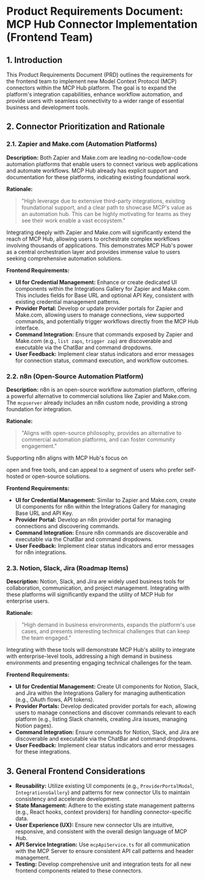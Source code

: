 # Product Requirements Document: MCP Hub Connector Implementation (Frontend Team)

## 1. Introduction

This Product Requirements Document (PRD) outlines the requirements for the frontend team to implement new Model Context Protocol (MCP) connectors within the MCP Hub platform. The goal is to expand the platform's integration capabilities, enhance workflow automation, and provide users with seamless connectivity to a wider range of essential business and development tools.

## 2. Connector Prioritization and Rationale

### 2.1. Zapier and Make.com (Automation Platforms)

**Description:** Both Zapier and Make.com are leading no-code/low-code automation platforms that enable users to connect various web applications and automate workflows. MCP Hub already has explicit support and documentation for these platforms, indicating existing foundational work.

**Rationale:**

> "High leverage due to extensive third-party integrations, existing foundational support, and a clear path to showcase MCP's value as an automation hub. This can be highly motivating for teams as they see their work enable a vast ecosystem."

Integrating deeply with Zapier and Make.com will significantly extend the reach of MCP Hub, allowing users to orchestrate complex workflows involving thousands of applications. This demonstrates MCP Hub's power as a central orchestration layer and provides immense value to users seeking comprehensive automation solutions.

**Frontend Requirements:**

*   **UI for Credential Management:** Enhance or create dedicated UI components within the Integrations Gallery for Zapier and Make.com. This includes fields for Base URL and optional API Key, consistent with existing credential management patterns.
*   **Provider Portal:** Develop or update provider portals for Zapier and Make.com, allowing users to manage connections, view supported commands, and potentially trigger workflows directly from the MCP Hub interface.
*   **Command Integration:** Ensure that commands exposed by Zapier and Make.com (e.g., `list zaps`, `trigger zap`) are discoverable and executable via the ChatBar and command dropdowns.
*   **User Feedback:** Implement clear status indicators and error messages for connection status, command execution, and workflow outcomes.

### 2.2. n8n (Open-Source Automation Platform)

**Description:** n8n is an open-source workflow automation platform, offering a powerful alternative to commercial solutions like Zapier and Make.com. The `mcpserver` already includes an n8n custom node, providing a strong foundation for integration.

**Rationale:**

> "Aligns with open-source philosophy, provides an alternative to commercial automation platforms, and can foster community engagement."

Supporting n8n aligns with MCP Hub's focus on 


open and free tools, and can appeal to a segment of users who prefer self-hosted or open-source solutions.

**Frontend Requirements:**

*   **UI for Credential Management:** Similar to Zapier and Make.com, create UI components for n8n within the Integrations Gallery for managing Base URL and API Key.
*   **Provider Portal:** Develop an n8n provider portal for managing connections and discovering commands.
*   **Command Integration:** Ensure n8n commands are discoverable and executable via the ChatBar and command dropdowns.
*   **User Feedback:** Implement clear status indicators and error messages for n8n integrations.

### 2.3. Notion, Slack, Jira (Roadmap Items)

**Description:** Notion, Slack, and Jira are widely used business tools for collaboration, communication, and project management. Integrating with these platforms will significantly expand the utility of MCP Hub for enterprise users.

**Rationale:**

> "High demand in business environments, expands the platform's use cases, and presents interesting technical challenges that can keep the team engaged."

Integrating with these tools will demonstrate MCP Hub's ability to integrate with enterprise-level tools, addressing a high demand in business environments and presenting engaging technical challenges for the team.

**Frontend Requirements:**

*   **UI for Credential Management:** Create UI components for Notion, Slack, and Jira within the Integrations Gallery for managing authentication (e.g., OAuth flows, API tokens).
*   **Provider Portals:** Develop dedicated provider portals for each, allowing users to manage connections and discover commands relevant to each platform (e.g., listing Slack channels, creating Jira issues, managing Notion pages).
*   **Command Integration:** Ensure commands for Notion, Slack, and Jira are discoverable and executable via the ChatBar and command dropdowns.
*   **User Feedback:** Implement clear status indicators and error messages for these integrations.

## 3. General Frontend Considerations

*   **Reusability:** Utilize existing UI components (e.g., `ProviderPortalModal`, `IntegrationsGallery`) and patterns for new connector UIs to maintain consistency and accelerate development.
*   **State Management:** Adhere to the existing state management patterns (e.g., React hooks, context providers) for handling connector-specific data.
*   **User Experience (UX):** Ensure new connector UIs are intuitive, responsive, and consistent with the overall design language of MCP Hub.
*   **API Service Integration:** Use `mcpApiService.ts` for all communication with the MCP Server to ensure consistent API call patterns and header management.
*   **Testing:** Develop comprehensive unit and integration tests for all new frontend components related to these connectors.


